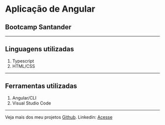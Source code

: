 # Aplicação de Angular
## Bootcamp Santander
___
## Linguagens utilizadas
1. Typescript
2. HTML/CSS
___
## Ferramentas utilizadas
1. Angular/CLI
2. Visual Studio Code
___
Veja mais dos meu projetos [Github](https://github.com/jgsjnr).
Linkedin: [Acesse](https://linkedin.com/josé-gsjr)
